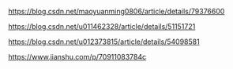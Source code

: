 https://blog.csdn.net/maoyuanming0806/article/details/79376600



https://blog.csdn.net/u011462328/article/details/51151721





https://blog.csdn.net/u012373815/article/details/54098581



https://www.jianshu.com/p/70911083784c